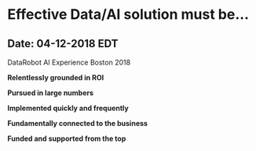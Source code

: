 <h1> Effective Data/AI solution must be…</h1>
<h2>Date: 04-12-2018 EDT</h2>
DataRobot AI Experience Boston 2018

**Relentlessly grounded in ROI**

**Pursued in large numbers**

**Implemented quickly and frequently**

**Fundamentally connected to the business**

**Funded and supported from the top**
